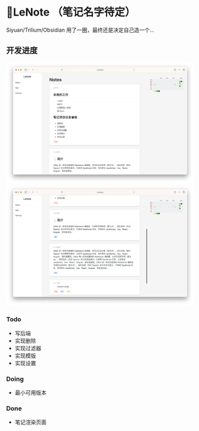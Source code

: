 # 📒LeNote （笔记名字待定）

Siyuan/Trilium/Obsidian 用了一圈，最终还是决定自己造一个...

## 开发进度

![截图](screenshot/screenshot-1.png)
![截图](screenshot/screenshot-2.png)


### Todo

- 写后端
- 实现删除
- 实现过滤器
- 实现模版
- 实现设置

### Doing
- 最小可用版本

### Done
- 笔记渲染页面